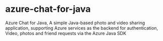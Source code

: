 azure-chat-for-java
===================

Azure Chat for Java, A simple Java-based photo and video sharing application, supporting Azure services as the backend for authentication, Video, photos and friend requests via the Azure Java SDK
